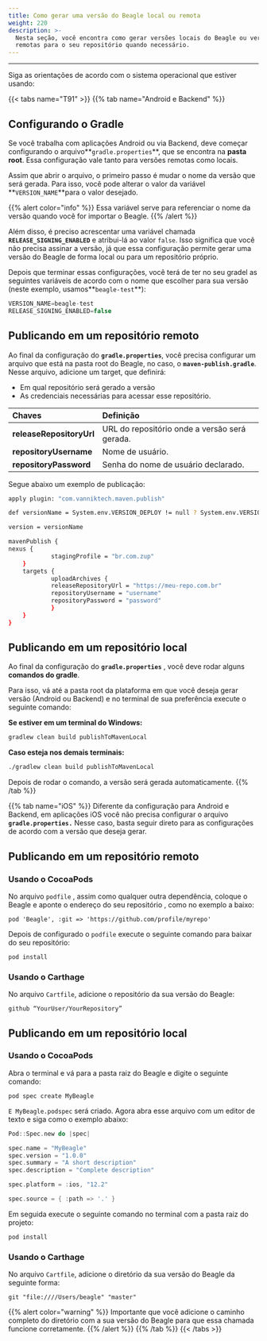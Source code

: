 ```yaml
---
title: Como gerar uma versão do Beagle local ou remota
weight: 220
description: >-
  Nesta seção, você encontra como gerar versões locais do Beagle ou versões
  remotas para o seu repositório quando necessário.
---
```


---

Siga as orientações de acordo com o sistema operacional que estiver usando:

{{< tabs name="T91" >}}
{{% tab name="Android e Backend" %}}
## Configurando o Gradle

Se você trabalha com aplicações Android ou via Backend, deve começar configurando o arquivo**`gradle.properties`**, que se encontra na **pasta root**. Essa configuração vale tanto para versões remotas como locais.

 Assim que abrir o arquivo, o primeiro passo é mudar o nome da versão que será gerada. Para isso, você pode alterar o valor da variável **`VERSION_NAME`**para o valor desejado. 

{{% alert color="info" %}}
Essa variável serve para referenciar o nome da versão quando você for importar o Beagle. 
{{% /alert %}}

Além disso, é preciso acrescentar uma variável chamada **`RELEASE_SIGNING_ENABLED`** e  atribui-lá ao valor  `false`. Isso  significa que você não precisa assinar a versão, já que essa configuração permite gerar uma versão do Beagle de forma local ou para um repositório próprio.

 Depois que terminar essas configurações, você terá de ter no seu gradel as seguintes variáveis de acordo com o nome que escolher para sua versão \(neste exemplo, usamos**`beagle-test`**\):


```kotlin
VERSION_NAME=beagle-test 
RELEASE_SIGNING_ENABLED=false
```


## Publicando em um repositório remoto

Ao final da configuração do **`gradle.properties`**, você precisa configurar um arquivo que está na pasta root do Beagle, no caso, o **`maven-publish.gradle`**. Nesse arquivo, adicione um target, que definirá:  

* Em qual repositório será gerado a versão
* As credenciais necessárias para acessar esse repositório.

| Chaves | Definição |
| :--- | :--- |
| **releaseRepositoryUrl** | URL do repositório onde a versão será gerada. |
| **repositoryUsername** | Nome de usuário. |
| **repositoryPassword** | Senha do nome de usuário declarado. |

Segue abaixo um exemplo de publicação:


```bash
apply plugin: "com.vanniktech.maven.publish"

def versionName = System.env.VERSION_DEPLOY != null ? System.env.VERSION_DEPLOY : VERSION_NAME ?: ""

version = versionName

mavenPublish {
nexus {
    		stagingProfile = "br.com.zup"
	}
	targets {
    		uploadArchives {    
        	releaseRepositoryUrl = "https://meu-repo.com.br"
        	repositoryUsername = "username"
        	repositoryPassword = "password"
    		}
	}
}
```


## Publicando em um repositório local

Ao final da configuração do **`gradle.properties`** , você deve rodar alguns **comandos do gradle**. 

Para isso, vá até a pasta root da plataforma em que você deseja gerar versão \(Android ou Backend\) e no terminal de sua preferência execute o seguinte comando:

**Se estiver em um terminal do Windows:**

```bash
gradlew clean build publishToMavenLocal
```

**Caso esteja nos demais terminais:**

```bash
./gradlew clean build publishToMavenLocal
```

Depois de rodar o comando, a versão será gerada automaticamente. 
{{% /tab %}}

{{% tab name="iOS" %}}
Diferente da configuração para Android e Backend, em aplicações iOS você não precisa configurar o arquivo **`gradle.properties.`** Nesse caso, basta seguir direto para as configurações de acordo com a versão que deseja gerar. 

## Publicando em um repositório remoto

### Usando o CocoaPods

No arquivo `podfile` , assim como qualquer outra dependência, coloque o Beagle e aponte o endereço do seu repositório , como no exemplo a baixo:

```text
pod 'Beagle', :git => 'https://github.com/profile/myrepo'
```

Depois de configurado o `podfile` execute o seguinte comando para baixar do seu repositório:

```text
pod install
```

### Usando o Carthage

No arquivo `Cartfile`, adicione o repositório da sua versão do Beagle:

```text
github “YourUser/YourRepository”
```

## Publicando em um repositório local

### Usando o CocoaPods

Abra o terminal e vá para a pasta raiz do Beagle e digite o seguinte comando:

```text
pod spec create MyBeagle
```

`E MyBeagle.podspec` será criado. Agora abra esse arquivo com um editor de texto e siga como o exemplo abaixo:

```swift
Pod::Spec.new do |spec|

spec.name = "MyBeagle"
spec.version = "1.0.0"
spec.summary = "A short description"
spec.description = "Complete description"

spec.platform = :ios, "12.2"

spec.source = { :path => '.' }
```

Em seguida execute o seguinte comando no terminal com a pasta raiz do projeto:

```text
pod install
```

### Usando o Carthage

No arquivo `Cartfile`, adicione o diretório da sua versão do Beagle da seguinte forma:

```text
git "file:////Users/beagle" "master"
```

{{% alert color="warning" %}}
Importante que você adicione o caminho completo do diretório com a sua versão do Beagle para que essa chamada funcione corretamente. 
{{% /alert %}}
{{% /tab %}}
{{< /tabs >}}
